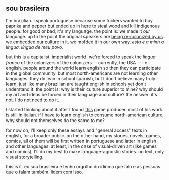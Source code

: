 ## sou brasileira
I'm brazilian. I speak portuguese because some fuckers wanted to buy paprika and pepper but ended up in here to steal wood and kill indigenous people. for good or bad, it's my language. the point is: we made it _our_ language. up to the point the original speakers are [being re-colonized by us](https://regia-marinho.medium.com/portuguese-kids-who-only-speak-brazilian-51d140f52618). we embedded our culture in it. we molded it in our own way. _esta é a minh a língua. língua de meu povo._

but this is a capitalist, imperialist world. we're forced to speak the _lingua franca_ of the colonizers of the colonizers -- currently, the USA -- i.e. english. people around the world learn english so then they can participate in the global community. but most north-americans are not learning other languages. they do lean in school spanish, but I don't believe many truly learn, just like many brazilian are taught english in schools yet don't understand it. the point is: why is their culture superior to mine? why should my art and ideas be forced in their language and culture? the answer: it's not. I do not need to do it.

I started thinking about it after I found [this](https://luca-negri.itch.io/) game producer. most of his work is still in italian. if I have to learn english to consume north-american culture, why should not themselves do the same to me?

for now on, I'll keep only these essays and "general access" texts in english, for a broader public. on the other hand, my stories, novels, games, comics, all of them will be first written in portuguese and latter in english and other languages. at least, in the case of visual-driven art (like games and comics), I'll do my best to make language-agnostic stories. no text, only visual storytelling.

this is it. eu sou brasileira e tenho orgulho do idioma que falo e as pessoas que o falam também. lidem com isso.